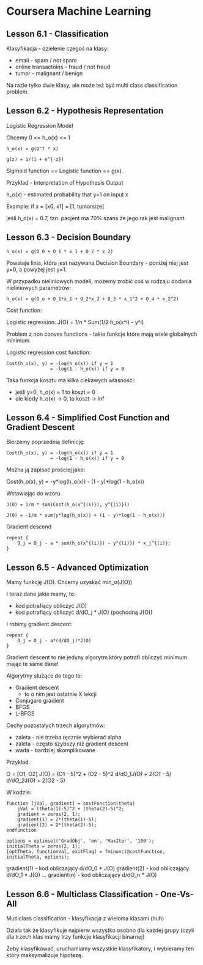 # Coursera Machine Learning

## Lesson 6.1 - Classification

Klasyfikacja - dzielenie czegoś na klasy:
* email - spam / not spam
* online transactoins - fraud / not fraud
* tumor - malignant / benign

Na razie tylko dwie klasy, ale może też być multi class classification problem.

## Lesson 6.2 - Hypothesis Representation

Logistic Regression Model

Chcemy 0 <= h_o(x) <= 1

    h_o(x) = g(O^T * x)

    g(z) = 1/(1 + e^{-z})

Sigmoid function == Logistic function == g(x).

Przykład - Interpretation of Hypothesis Output

h_o(x) - estimated probability that y=1 on input x

Example: if x = [x0, x1] = [1, tumorsize]

jeśli h_o(x) = 0.7, tzn. pacjent ma 70% szans że jego rak jest malignant.

## Lesson 6.3 - Decision Boundary

    h_o(x) = g(O_0 + O_1 * x_1 + O_2 * x_2)

Powstaje linia, która jest nazywana Decision Boundary - poniżej niej jest y=0, a powyżej jest y=1.

W przypadku nieliniowych modeli, możemy zrobić coś w rodzaju dodania nieliniowych parametrów:

    h_o(x) = g(O_o + O_1*x_1 + O_2*x_2 + O_3 * x_1^2 + O_4 * x_2^2)

Cost function:

Logistic regression: J(O) = 1/n * Sum(1/2 h_o(x^i) - y^i)

Problem z non convex functions - takie funkcje które mają wiele globalnych minimum.

Logistic regression cost function: 

    Cost(h_o(x), y) = -log(h_o(x)) if y = 1
                    = -log(1 - h_o(x)) if y = 0

Taka funkcja kosztu ma kilka ciekawych własności:
* jeśli y=0, h_o(x) = 1 to koszt = 0
* ale kiedy h_o(x) -> 0, to koszt -> inf

## Lesson 6.4 - Simplified Cost Function and Gradient Descent

Bierzemy poprzednią definicję:

    Cost(h_o(x), y) = -log(h_o(x)) if y = 1
                    = -log(1 - h_o(x)) if y = 0

Można ją zapisać prościej jako:

Cost(h_o(x), y) = -y*log(h_o(x)) - (1 - y)*log(1 - h_o(x))

Wstawiając do wzoru

    J(O) = 1/m * sum(Cost(h_o(x^{(i)}), y^{(i)}))

    J(O) = -1/m * sum(y*log(h_o(x)) + (1 - y)*log(1 - h_o(x)))

Gradient descend

    repeat {
        O_j = O_j - a * sum(h_o(x^{(i)}) - y^{(i)}) * x_j^{(i)};
    }


## Lesson 6.5 - Advanced Optimization

Mamy funkcję J(O). Chcemy uzyskać min_o(J(O))

I teraz dane jakie mamy, to:
* kod potrafiący obliczyć J(O)
* kod potrafiący obliczyć d/dO_j * J(O) (pochodną J(O))

I robimy gradient descent:

    repeat {
        O_j = O_j - a*(d/dO_j)*J(O)
    }

Gradient descent to nie jedyny algorytm który potrafi obliczyć minimum mając te same dane!

Algorytmy służące do tego to:
* Gradient descent
  - to o nim jest ostatnie X lekcji
* Conjugare gradient
* BFGS
* L-BFGS

Cechy pozostałych trzech algorytmów:
* zaleta - nie trzeba ręcznie wybierać alpha
* zaleta - często szybszy niż gradient descent
* wada - bardziej skomplikowane

Przykład:

O = [O1, O2]
J(O) = (O1 - 5)^2 + (O2 - 5)^2
d/dO_1*J(O) + 2(O1 - 5)
d/dO_2*J(O) + 2(O2 - 5)

W kodzie:

```
function [jVal, gradient] = costFunction(theta)
    jVal = (theta(1)-5)^2 + (theta(2)-5)^2;
    gradient = zeros(2, 1);
    gradient(1) = 2*(theta(1)-5);
    gradient(2) = 2*(theta(2)-5);
endfunction

options = optimset('GradObj', 'on', 'MaxIter', '100');
initialTheta = zeros(2, 1);
[optTheta, functionVal, exitFlag] = fminunc(@costFunction, initialTheta, options);
```

gradient(1) - kod obliczający d/dO_0 * J(O)
gradient(2) - kod obliczający d/dO_1 * J(O)
                ...
gradient(n) - kod obliczający d/dO_n * J(O)

## Lesson 6.6 - Multiclass Classification - One-Vs-All

Mutliclass classification - klasyfikacja z wieloma klasami (huh)

Działa tak że klasyfikuje najpierw wszystko osobno dla każdej grupy (czyli dla trzech klas mamy trzy funkcje klasyfikacji binarnej)

Żeby klasyfikować, uruchamiamy wszystkie klasyfikatory, i wybieramy ten który maksymalizuje hipotezę.
